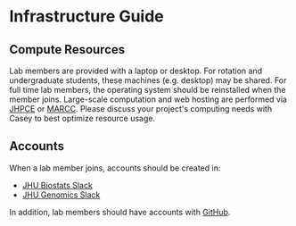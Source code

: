 # Infrastructure Guide

## Compute Resources

Lab members are provided with a laptop or desktop.
For rotation and undergraduate students, these machines (e.g. desktop) may be shared.
For full time lab members, the operating system should be reinstalled when the member joins.
Large-scale computation and web hosting are performed via [JHPCE](https://jhpce.jhu.edu) or [MARCC](https://www.marcc.jhu.edu).
Please discuss your project's computing needs with Casey to best optimize resource usage.

## Accounts

When a lab member joins, accounts should be created in:

- [JHU Biostats Slack](http://jhubiostat.slack.com)
- [JHU Genomics Slack](http://jhu-genomics.slack.com)

In addition, lab members should have accounts with 
[GitHub](https://github.com).

